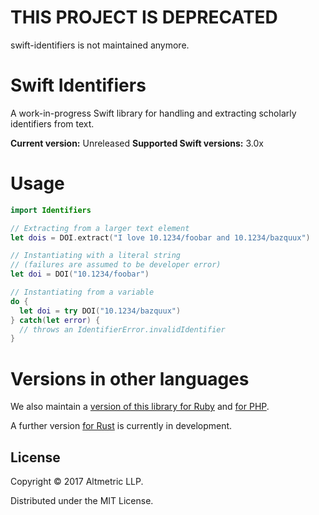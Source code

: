 # THIS PROJECT IS DEPRECATED

swift-identifiers is not maintained anymore.

# Swift Identifiers

A work-in-progress Swift library for handling and extracting scholarly identifiers from text.

**Current version:** Unreleased
**Supported Swift versions:** 3.0x

# Usage

```swift
import Identifiers

// Extracting from a larger text element
let dois = DOI.extract("I love 10.1234/foobar and 10.1234/bazquux")

// Instantiating with a literal string
// (failures are assumed to be developer error)
let doi = DOI("10.1234/foobar")

// Instantiating from a variable
do {
  let doi = try DOI("10.1234/bazquux")
} catch(let error) {
  // throws an IdentifierError.invalidIdentifier
}
```

# Versions in other languages

We also maintain a [version of this library for Ruby](https://github.com/altmetric/identifiers) and [for PHP](https://github.com/altmetric/php-identifiers).

A further version [for Rust](https://github.com/altmetric/rust-identifiers) is currently in development.

## License

Copyright © 2017 Altmetric LLP.

Distributed under the MIT License.
